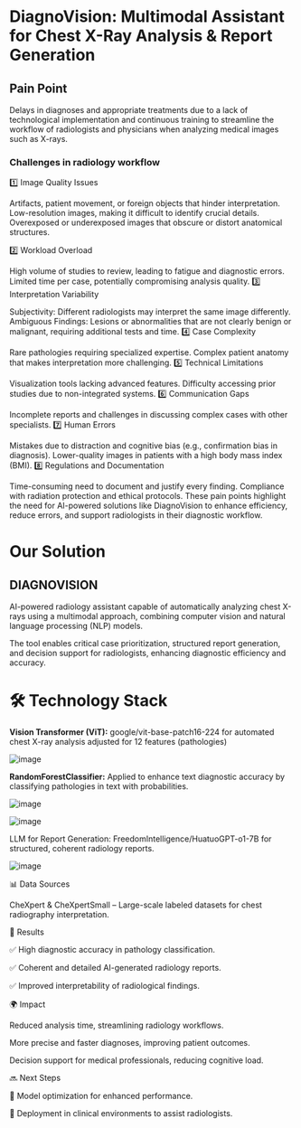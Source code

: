 # **DiagnoVision: Multimodal Assistant for Chest X-Ray Analysis & Report Generation**

## **Pain Point**

Delays in diagnoses and appropriate treatments due to a lack of technological implementation and continuous training to streamline the workflow of radiologists and physicians when analyzing medical images such as X-rays.

### **Challenges in radiology workflow**

1️⃣ Image Quality Issues

Artifacts, patient movement, or foreign objects that hinder interpretation.
Low-resolution images, making it difficult to identify crucial details.
Overexposed or underexposed images that obscure or distort anatomical structures.

2️⃣ Workload Overload

High volume of studies to review, leading to fatigue and diagnostic errors.
Limited time per case, potentially compromising analysis quality.
3️⃣ Interpretation Variability

Subjectivity: Different radiologists may interpret the same image differently.
Ambiguous Findings: Lesions or abnormalities that are not clearly benign or malignant, requiring additional tests and time.
4️⃣ Case Complexity

Rare pathologies requiring specialized expertise.
Complex patient anatomy that makes interpretation more challenging.
5️⃣ Technical Limitations

Visualization tools lacking advanced features.
Difficulty accessing prior studies due to non-integrated systems.
6️⃣ Communication Gaps

Incomplete reports and challenges in discussing complex cases with other specialists.
7️⃣ Human Errors

Mistakes due to distraction and cognitive bias (e.g., confirmation bias in diagnosis).
Lower-quality images in patients with a high body mass index (BMI).
8️⃣ Regulations and Documentation

Time-consuming need to document and justify every finding.
Compliance with radiation protection and ethical protocols.
These pain points highlight the need for AI-powered solutions like DiagnoVision to enhance efficiency, reduce errors, and support radiologists in their diagnostic workflow.

# Our Solution

## **DIAGNOVISION**

AI-powered radiology assistant capable of automatically analyzing chest X-rays using a multimodal approach, combining computer vision and natural language processing (NLP) models.

The tool enables critical case prioritization, structured report generation, and decision support for radiologists, enhancing diagnostic efficiency and accuracy.


# 🛠 **Technology Stack**

**Vision Transformer (ViT):** google/vit-base-patch16-224 for automated chest X-ray analysis adjusted for 12 features (pathologies)

![image](https://github.com/user-attachments/assets/64024ee1-31f8-4501-af6f-acdfd4caa112)


**RandomForestClassifier:** Applied to enhance text diagnostic accuracy by classifying pathologies in text with probabilities.

![image](https://github.com/user-attachments/assets/135a5792-4913-4448-bb5a-612e77f8f662)

![image](https://github.com/user-attachments/assets/9080f401-fd35-414d-bd4a-51fb73f93b65)



LLM for Report Generation: FreedomIntelligence/HuatuoGPT-o1-7B for structured, coherent radiology reports.

![image](https://github.com/user-attachments/assets/5db1979f-82ba-4580-bdc8-2fbde9ee6b3a)


📊 Data Sources

CheXpert & CheXpertSmall – Large-scale labeled datasets for chest radiography interpretation.


🚀 Results

✅ High diagnostic accuracy in pathology classification.

✅ Coherent and detailed AI-generated radiology reports.

✅ Improved interpretability of radiological findings.


🌍 Impact

Reduced analysis time, streamlining radiology workflows.

More precise and faster diagnoses, improving patient outcomes.

Decision support for medical professionals, reducing cognitive load.


🔜 Next Steps

🔹 Model optimization for enhanced performance.

🔹 Deployment in clinical environments to assist radiologists.



